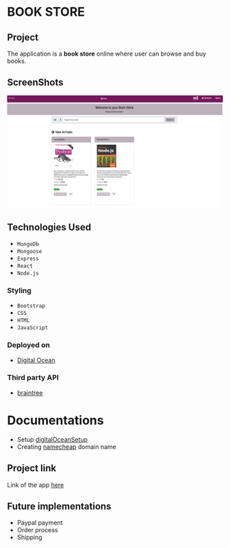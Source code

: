 # BOOK STORE

## Project 

The application is a **book store** online where user can browse and buy books.

## ScreenShots

![Screenshot](image/img1.png)


## Technologies Used

- `MongoDb`
- `Mongoose`
- `Express`
- `React`
- `Node.js`

### Styling

- `Bootstrap`
- `CSS`
- `HTML`
- `JavaScript`

### Deployed on 
- [Digital Ocean](https://cloud.digitalocean.com/projects/b68048f4-938b-4274-a0be-6ff3dc8c8c67/resources?i=b12cb7)

### Third party API
- [braintree](https://www.npmjs.com/package/braintree-web-drop-in-react)

# Documentations
- Setup [digitalOceanSetup](https://www.digitalocean.com/community/tutorials/how-to-install-node-js-on-ubuntu-18-04)
- Creating [namecheap](https://www.namecheap.com/domains/registration/results.aspx?domain=bookstore) domain name

## Project link
Link of the app [here](http://138.197.209.39/)

## Future implementations

- Paypal payment
- Order process
- Shipping
